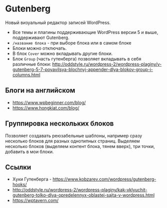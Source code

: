 # Gutenberg
Новый визуальный редактор записей WordPress.

* Все темы и плагины поддерживающие WordPress версии 5 и выше, поддерживают Gutenberg.
* `/название блока` - при выборе блока или в самом блоке
* Блоки можно отключать.
* В блок `Cover` можно вкладывать другие блоки.
* Блок `Group` (часть гутенберга) позволяет вкладывать в себя различные блоки: http://oddstyle.ru/wordpress-2/wordpress-plaginy/v-gutenberg-5-7-poyavilsya-blochnyj-appender-dlya-blokov-group-i-columns.html

## Блоги на английском
* https://www.wpbeginner.com/blog/
* https://www.hongkiat.com/blog/

## Группировка нескольких блоков
Позволяет создавать реюзабельные шаблоны, например сразу несколько блоков для разных однотипных страниц. Выделяем несколько блоков (выделяем контент блока, тянем вверх), три точки, добавить в мои блоки.

## Ссылки
* Хуки Гутенберга - https://www.kobzarev.com/wordpress/gutenberg-hooks/
* http://oddstyle.ru/wordpress-2/wordpress-plaginy/kak-vklyuchit-gutenberg-tolko-dlya-opredelennyx-oblastej-sajta-v-wordpress.html
* https://wptavern.com/

